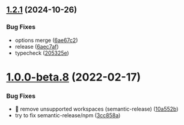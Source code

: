 ## [1.2.1](https://github.com/zazos-team/vue-quill/compare/v1.2.0...v1.2.1) (2024-10-26)


### Bug Fixes

* options merge ([6ae67c2](https://github.com/zazos-team/vue-quill/commit/6ae67c2453523b639da4e6204f9f44d5847083e8))
* release ([6aec7af](https://github.com/zazos-team/vue-quill/commit/6aec7afb596d801b80a7ec4b98112bbd40949259))
* typecheck ([205325e](https://github.com/zazos-team/vue-quill/commit/205325ebe94d7e415b8de7cf53227236312ff187))

# [1.0.0-beta.8](https://github.com/vueup/vue-quill/compare/v1.0.0-beta.7...v1.0.0-beta.8) (2022-02-17)


### Bug Fixes

* :bug: remove unsupported workspaces (semantic-release) ([10a552b](https://github.com/vueup/vue-quill/commit/10a552b79fdda00b1e81f9795232d665f2805cd1))
* try to fix semantic-release/npm ([3cc858a](https://github.com/vueup/vue-quill/commit/3cc858ab5c10da7539a05bdd512d17907bc32f83))
